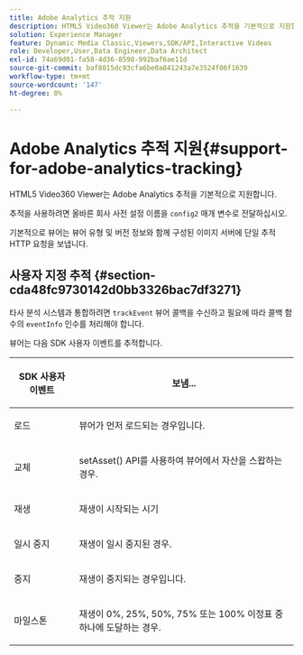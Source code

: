 ```yaml
---
title: Adobe Analytics 추적 지원
description: HTML5 Video360 Viewer는 Adobe Analytics 추적을 기본적으로 지원합니다.
solution: Experience Manager
feature: Dynamic Media Classic,Viewers,SDK/API,Interactive Videos
role: Developer,User,Data Engineer,Data Architect
exl-id: 74a69d01-fa58-4d36-8598-992baf6ae11d
source-git-commit: baf8015dc93cfa6be0a841243a7e3524f06f1639
workflow-type: tm+mt
source-wordcount: '147'
ht-degree: 0%

---
```


# Adobe Analytics 추적 지원{#support-for-adobe-analytics-tracking}

HTML5 Video360 Viewer는 Adobe Analytics 추적을 기본적으로 지원합니다.

추적을 사용하려면 올바른 회사 사전 설정 이름을 `config2` 매개 변수로 전달하십시오.

기본적으로 뷰어는 뷰어 유형 및 버전 정보와 함께 구성된 이미지 서버에 단일 추적 HTTP 요청을 보냅니다.

## 사용자 지정 추적 {#section-cda48fc9730142d0bb3326bac7df3271}

타사 분석 시스템과 통합하려면 `trackEvent` 뷰어 콜백을 수신하고 필요에 따라 콜백 함수의 `eventInfo` 인수를 처리해야 합니다.

<!--
The following code is an example of such handler function:

```javascript {.line-numbers}
var video360Viewer = new s7viewers.Video360Viewer({ 
 "containerId":"s7viewer", 
"params":{ 
 "asset":"Viewers/space_station_360-AVS", 
 "serverurl":"https://s7d9.scene7.com/is/image/", 
 "videoserverurl":"https://s7d9.scene7.com/is/content/" 
}, 
"handlers":{ 
 "trackEvent":function(objID, compClass, instName, timeStamp, eventInfo) { 
  //identify event type 
  var eventType = eventInfo.split(",")[0]; 
  switch (eventType) { 
   case "LOAD": 
    //custom event processing code 
    break; 
   //additional cases for other events 
} 
} 
} 
});
```
-->

뷰어는 다음 SDK 사용자 이벤트를 추적합니다.

<table id="table_5D090E6614974D968E1A93B5727D859C"> 
 <thead> 
  <tr> 
   <th colname="col1" class="entry"> <p>SDK 사용자 이벤트 </p> </th> 
   <th colname="col2" class="entry"> <p>보냄... </p> </th> 
  </tr> 
 </thead>
 <tbody> 
  <tr> 
   <td colname="col1"> <p> <span class="codeph"> </span> 로드 </p> </td> 
   <td colname="col2"> <p>뷰어가 먼저 로드되는 경우입니다. </p> </td> 
  </tr> 
  <tr> 
   <td colname="col1"> <p> <span class="codeph"> 교체 </span> </p> </td> 
   <td colname="col2"> <p><span class="codeph"> setAsset() </span> API를 사용하여 뷰어에서 자산을 스왑하는 경우. </p> </td> 
  </tr> 
  <tr> 
   <td colname="col1"> <p> <span class="codeph"> 재생 </span> </p> </td> 
   <td colname="col2"> <p>재생이 시작되는 시기 </p> </td> 
  </tr> 
  <tr> 
   <td colname="col1"> <p> <span class="codeph"> 일시 중지 </span> </p> </td> 
   <td colname="col2"> <p>재생이 일시 중지된 경우. </p> </td> 
  </tr> 
  <tr> 
   <td colname="col1"> <p> <span class="codeph"> </span> 중지 </p> </td> 
   <td colname="col2"> <p>재생이 중지되는 경우입니다. </p> </td> 
  </tr> 
  <tr> 
   <td colname="col1"> <p> <span class="codeph"> 마일스톤 </span> </p> </td> 
   <td colname="col2"> <p>재생이 0%, 25%, 50%, 75% 또는 100% 이정표 중 하나에 도달하는 경우. </p> </td> 
  </tr> 
 </tbody> 
</table>
